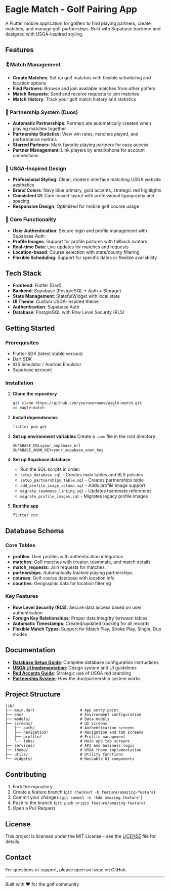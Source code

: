 # Eagle Match - Golf Pairing App

A Flutter mobile application for golfers to find playing partners, create matches, and manage golf partnerships. Built with Supabase backend and designed with USGA-inspired styling.

## Features

### 🏌️ Match Management
- **Create Matches**: Set up golf matches with flexible scheduling and location options
- **Find Partners**: Browse and join available matches from other golfers  
- **Match Requests**: Send and receive requests to join matches
- **Match History**: Track your golf match history and statistics

### 👥 Partnership System (Duos)
- **Automatic Partnerships**: Partners are automatically created when playing matches together
- **Partnership Statistics**: View win rates, matches played, and performance metrics
- **Starred Partners**: Mark favorite playing partners for easy access
- **Partner Management**: Link players by email/phone for account connections

### 🎨 USGA-Inspired Design
- **Professional Styling**: Clean, modern interface matching USGA website aesthetics
- **Brand Colors**: Navy blue primary, gold accents, strategic red highlights
- **Consistent UI**: Card-based layout with professional typography and spacing
- **Responsive Design**: Optimized for mobile golf course usage

### 📱 Core Functionality
- **User Authentication**: Secure login and profile management with Supabase Auth
- **Profile Images**: Support for profile pictures with fallback avatars
- **Real-time Data**: Live updates for matches and requests
- **Location-based**: Course selection with state/county filtering
- **Flexible Scheduling**: Support for specific dates or flexible availability

## Tech Stack

- **Frontend**: Flutter (Dart)
- **Backend**: Supabase (PostgreSQL + Auth + Storage)
- **State Management**: StatefulWidget with local state
- **UI Theme**: Custom USGA-inspired theme
- **Authentication**: Supabase Auth
- **Database**: PostgreSQL with Row Level Security (RLS)

## Getting Started

### Prerequisites
- Flutter SDK (latest stable version)
- Dart SDK
- iOS Simulator / Android Emulator
- Supabase account

### Installation

1. **Clone the repository**
   ```bash
   git clone https://github.com/yourusername/eagle-match.git
   cd eagle-match
   ```

2. **Install dependencies**
   ```bash
   flutter pub get
   ```

3. **Set up environment variables**
   Create a `.env` file in the root directory:
   ```
   SUPABASE_URL=your_supabase_url
   SUPABASE_ANON_KEY=your_supabase_anon_key
   ```

4. **Set up Supabase database**
   - Run the SQL scripts in order:
   - `setup_database.sql` - Creates main tables and RLS policies
   - `setup_partnerships_table.sql` - Creates partnerships table
   - `add_profile_image_column.sql` - Adds profile image support
   - `migrate_teammate_linking.sql` - Updates teammate references
   - `migrate_profile_images.sql` - Migrates legacy profile images

5. **Run the app**
   ```bash
   flutter run
   ```

## Database Schema

### Core Tables
- **profiles**: User profiles with authentication integration
- **matches**: Golf matches with creator, teammate, and match details
- **match_requests**: Join requests for matches
- **partnerships**: Automatically tracked playing partnerships
- **courses**: Golf course database with location info
- **counties**: Geographic data for location filtering

### Key Features
- **Row Level Security (RLS)**: Secure data access based on user authentication
- **Foreign Key Relationships**: Proper data integrity between tables
- **Automatic Timestamps**: Created/updated tracking for all records
- **Flexible Match Types**: Support for Match Play, Stroke Play, Single, Duo modes

## Documentation

- **[Database Setup Guide](DATABASE_SETUP.md)**: Complete database configuration instructions
- **[USGA UI Implementation](USGA_UI_IMPLEMENTATION.md)**: Design system and UI guidelines
- **[Red Accents Guide](USGA_RED_ACCENTS.md)**: Strategic use of USGA red branding
- **[Partnership System](DUOS_SETUP.md)**: How the duo/partnership system works

## Project Structure

```
lib/
├── main.dart                    # App entry point
├── env/                         # Environment configuration
├── models/                      # Data models
├── screens/                     # UI screens
│   ├── auth/                    # Authentication screens
│   ├── navigation/              # Navigation and tab screens
│   ├── profile/                 # Profile management
│   └── tabs/                    # Main app tab screens
├── services/                    # API and business logic
├── theme/                       # USGA theme implementation
├── utils/                       # Utility functions
└── widgets/                     # Reusable UI components
```

## Contributing

1. Fork the repository
2. Create a feature branch (`git checkout -b feature/amazing-feature`)
3. Commit your changes (`git commit -m 'Add amazing feature'`)
4. Push to the branch (`git push origin feature/amazing-feature`)
5. Open a Pull Request

## License

This project is licensed under the MIT License - see the [LICENSE](LICENSE) file for details.

## Contact

For questions or support, please open an issue on GitHub.

---

Built with ❤️ for the golf community
